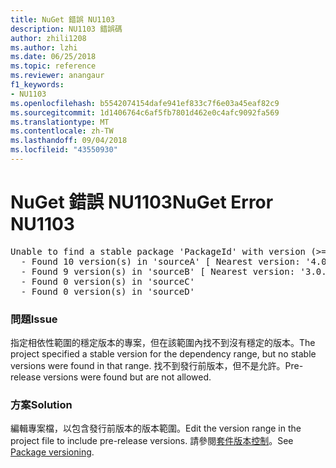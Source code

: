```yaml
---
title: NuGet 錯誤 NU1103
description: NU1103 錯誤碼
author: zhili1208
ms.author: lzhi
ms.date: 06/25/2018
ms.topic: reference
ms.reviewer: anangaur
f1_keywords:
- NU1103
ms.openlocfilehash: b5542074154dafe941ef833c7f6e03a45eaf82c9
ms.sourcegitcommit: 1d1406764c6af5fb7801d462e0c4afc9092fa569
ms.translationtype: MT
ms.contentlocale: zh-TW
ms.lasthandoff: 09/04/2018
ms.locfileid: "43550930"
---
```

# <a name="nuget-error-nu1103"></a><span data-ttu-id="a1b57-103">NuGet 錯誤 NU1103</span><span class="sxs-lookup"><span data-stu-id="a1b57-103">NuGet Error NU1103</span></span>

<pre>Unable to find a stable package 'PackageId' with version (>= 3.0.0)<br/>  - Found 10 version(s) in 'sourceA' [ Nearest version: '4.0.0-rc-2129' ]<br/>  - Found 9 version(s) in 'sourceB' [ Nearest version: '3.0.0-beta-00032' ]<br/>  - Found 0 version(s) in 'sourceC'<br/>  - Found 0 version(s) in 'sourceD'</pre>

### <a name="issue"></a><span data-ttu-id="a1b57-104">問題</span><span class="sxs-lookup"><span data-stu-id="a1b57-104">Issue</span></span>
<span data-ttu-id="a1b57-105">指定相依性範圍的穩定版本的專案，但在該範圍內找不到沒有穩定的版本。</span><span class="sxs-lookup"><span data-stu-id="a1b57-105">The project specified a stable version for the dependency range, but no stable versions were found in that range.</span></span> <span data-ttu-id="a1b57-106">找不到發行前版本，但不是允許。</span><span class="sxs-lookup"><span data-stu-id="a1b57-106">Pre-release versions were found but are not allowed.</span></span>

### <a name="solution"></a><span data-ttu-id="a1b57-107">方案</span><span class="sxs-lookup"><span data-stu-id="a1b57-107">Solution</span></span>
<span data-ttu-id="a1b57-108">編輯專案檔，以包含發行前版本的版本範圍。</span><span class="sxs-lookup"><span data-stu-id="a1b57-108">Edit the version range in the project file to include pre-release versions.</span></span> <span data-ttu-id="a1b57-109">請參閱[套件版本控制](../../reference/Package-Versioning.md)。</span><span class="sxs-lookup"><span data-stu-id="a1b57-109">See [Package versioning](../../reference/Package-Versioning.md).</span></span>